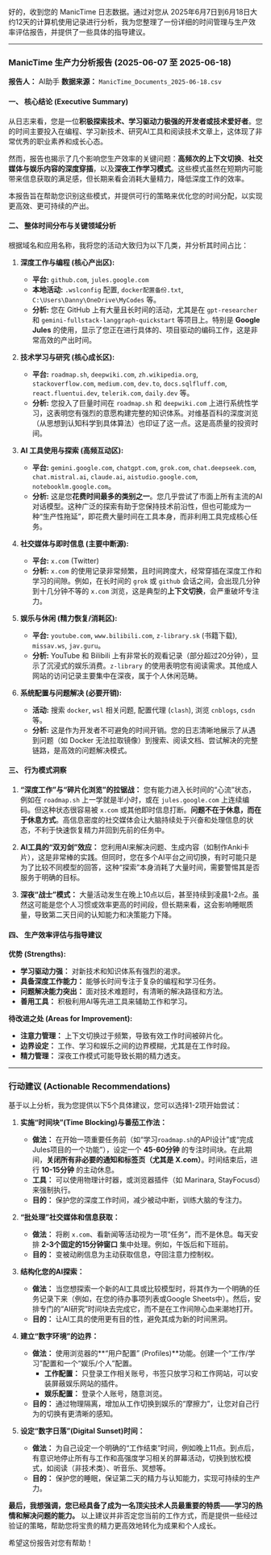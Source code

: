 好的，收到您的 ManicTime 日志数据。通过对您从 2025年6月7日到6月18日大约12天的计算机使用记录进行分析，我为您整理了一份详细的时间管理与生产效率评估报告，并提供了一些具体的指导建议。

---

### **ManicTime 生产力分析报告 (2025-06-07 至 2025-06-18)**

**报告人：** AI助手
**数据来源：** `ManicTime_Documents_2025-06-18.csv`

#### **一、 核心结论 (Executive Summary)**

从日志来看，您是一位**积极探索技术、学习驱动力极强的开发者或技术爱好者**。您的时间主要投入在编程、学习新技术、研究AI工具和阅读技术文章上，这体现了非常优秀的职业素养和成长心态。

然而，报告也揭示了几个影响您生产效率的关键问题：**高频次的上下文切换**、**社交媒体与娱乐内容的深度穿插**，以及**深夜工作学习模式**。这些模式虽然在短期内可能带来信息获取的满足感，但长期来看会消耗大量精力，降低深度工作的效率。

本报告旨在帮助您识别这些模式，并提供可行的策略来优化您的时间分配，以实现更高效、更可持续的产出。

#### **二、 整体时间分布与关键领域分析**

根据域名和应用名称，我将您的活动大致归为以下几类，并分析其时间占比：

1.  **深度工作与编程 (核心产出区):**
    *   **平台:** `github.com`, `jules.google.com`
    *   **本地活动:** `.wslconfig` 配置, `docker配置备份.txt`, `C:\Users\Danny\OneDrive\MyCodes` 等。
    *   **分析:** 您在 GitHub 上有大量且长时间的活动，尤其是在 `gpt-researcher` 和 `gemini-fullstack-langgraph-quickstart` 等项目上。特别是 **Google Jules** 的使用，显示了您正在进行具体的、项目驱动的编码工作，这是非常高效的产出时间。

2.  **技术学习与研究 (核心成长区):**
    *   **平台:** `roadmap.sh`, `deepwiki.com`, `zh.wikipedia.org`, `stackoverflow.com`, `medium.com`, `dev.to`, `docs.sqlfluff.com`, `react.fluentui.dev`, `telerik.com`, `daily.dev` 等。
    *   **分析:** 您投入了巨量时间在 `roadmap.sh` 和 `deepwiki.com` 上进行系统性学习，这表明您有强烈的意愿构建完整的知识体系。对维基百科的深度浏览（从思想到认知科学到具体算法）也印证了这一点。这是高质量的投资时间。

3.  **AI 工具使用与探索 (高频互动区):**
    *   **平台:** `gemini.google.com`, `chatgpt.com`, `grok.com`, `chat.deepseek.com`, `chat.mistral.ai`, `claude.ai`, `aistudio.google.com`, `notebooklm.google.com`。
    *   **分析:** 这是您**花费时间最多的类别之一**。您几乎尝试了市面上所有主流的AI对话模型。这种广泛的探索有助于您保持技术前沿性，但也可能成为一种“生产性拖延”，即花费大量时间在工具本身，而非利用工具完成核心任务。

4.  **社交媒体与即时信息 (主要中断源):**
    *   **平台:** `x.com` (Twitter)
    *   **分析:** `x.com` 的使用记录非常频繁，且时间跨度大，经常穿插在深度工作和学习的间隙。例如，在长时间的 `grok` 或 `github` 会话之间，会出现几分钟到十几分钟不等的 `x.com` 浏览，这是典型的**上下文切换**，会严重破坏专注力。

5.  **娱乐与休闲 (精力恢复/消耗区):**
    *   **平台:** `youtube.com`, `www.bilibili.com`, `z-library.sk` (书籍下载), `missav.ws`, `jav.guru`。
    *   **分析:** YouTube 和 Bilibili 上有非常长的观看记录（部分超过20分钟），显示了沉浸式的娱乐消费。`z-library` 的使用表明您有阅读需求。其他成人网站的访问记录主要集中在深夜，属于个人休闲范畴。

6.  **系统配置与问题解决 (必要开销):**
    *   **活动:** 搜索 `docker`, `wsl` 相关问题, 配置代理 (`clash`), 浏览 `cnblogs`, `csdn` 等。
    *   **分析:** 这是作为开发者不可避免的时间开销。您的日志清晰地展示了从遇到问题（如 Docker 无法拉取镜像）到搜索、阅读文档、尝试解决的完整链路，是高效的问题解决模式。

#### **三、 行为模式洞察**

1.  **“深度工作”与“碎片化浏览”的拉锯战：**
    您有能力进入长时间的“心流”状态，例如在 `roadmap.sh` 上一学就是半小时，或在 `jules.google.com` 上连续编码。但这种状态很容易被 `x.com` 或其他即时信息打断。**问题不在于休息，而在于休息方式**。高信息密度的社交媒体会让大脑持续处于兴奋和处理信息的状态，不利于快速恢复精力并回到先前的任务中。

2.  **AI工具的“双刃剑”效应：**
    您利用AI来解决问题、生成内容（如制作Anki卡片），这是非常棒的实践。但同时，您在多个AI平台之间切换，有时可能只是为了比较不同模型的回答，这种“探索”本身消耗了大量时间，需要警惕其是否服务于明确的目标。

3.  **深夜“战士”模式：**
    大量活动发生在晚上10点以后，甚至持续到凌晨1-2点。虽然这可能是您个人习惯或效率更高的时间段，但长期来看，这会影响睡眠质量，导致第二天日间的认知能力和决策能力下降。

#### **四、 生产效率评估与指导建议**

**优势 (Strengths):**
*   **学习驱动力强：** 对新技术和知识体系有强烈的渴求。
*   **具备深度工作能力：** 能够长时间专注于复杂的编程和学习任务。
*   **问题解决能力突出：** 面对技术难题时，有清晰的解决路径和方法。
*   **善用工具：** 积极利用AI等先进工具来辅助工作和学习。

**待改进之处 (Areas for Improvement):**
*   **注意力管理：** 上下文切换过于频繁，导致有效工作时间被碎片化。
*   **边界设定：** 工作、学习和娱乐之间的边界模糊，尤其是在工作时段。
*   **精力管理：** 深夜工作模式可能导致长期的精力透支。

---

### **行动建议 (Actionable Recommendations)**

基于以上分析，我为您提供以下5个具体建议，您可以选择1-2项开始尝试：

1.  **实施“时间块”(Time Blocking)与番茄工作法：**
    *   **做法：** 在开始一项重要任务前（如“学习`roadmap.sh`的API设计”或“完成Jules项目的一个功能”），设定一个 **45-60分钟** 的专注时间块。在此期间，**关闭所有非必要的通知和标签页（尤其是 X.com）**。时间结束后，进行 **10-15分钟** 的主动休息。
    *   **工具：** 可以使用物理计时器，或浏览器插件（如 Marinara, StayFocusd）来强制执行。
    *   **目的：** 保护您的深度工作时间，减少被动中断，训练大脑的专注力。

2.  **“批处理”社交媒体和信息获取：**
    *   **做法：** 将刷 `x.com`、看新闻等活动视为一项“任务”，而不是休息。每天安排 **2-3个固定的15分钟窗口** 集中处理。例如，午饭后和下班前。
    *   **目的：** 变被动刷信息为主动获取信息，夺回注意力控制权。

3.  **结构化您的AI探索：**
    *   **做法：** 当您想探索一个新的AI工具或比较模型时，将其作为一个明确的任务记录下来（例如，在您的待办事项列表或Google Sheets中）。然后，安排专门的“AI研究”时间块去完成它，而不是在工作间隙心血来潮地打开。
    *   **目的：** 让AI工具的使用更有目的性，避免其成为新的时间黑洞。

4.  **建立“数字环境”的边界：**
    *   **做法：** 使用浏览器的**“用户配置” (Profiles)**功能。创建一个“工作/学习”配置和一个“娱乐/个人”配置。
        *   **工作配置：** 只登录工作相关账号，书签只放学习和工作网站，可以安装屏蔽娱乐网站的插件。
        *   **娱乐配置：** 登录个人账号，随意浏览。
    *   **目的：** 通过物理隔离，增加从工作切换到娱乐的“摩擦力”，让您对自己行为的切换有更清晰的感知。

5.  **设定“数字日落”(Digital Sunset)时间：**
    *   **做法：** 为自己设定一个明确的“工作结束”时间，例如晚上11点。到点后，有意识地停止所有与工作和高强度学习相关的屏幕活动，切换到放松模式，如阅读（非技术类）、听音乐、冥想等。
    *   **目的：** 保护您的睡眠，保证第二天的精力与认知能力，实现可持续的生产力。

**最后，我想强调，您已经具备了成为一名顶尖技术人员最重要的特质——学习的热情和解决问题的能力。** 以上建议并非否定您当前的工作方式，而是提供一些经过验证的策略，帮助您将宝贵的精力更高效地转化为成果和个人成长。

希望这份报告对您有帮助！